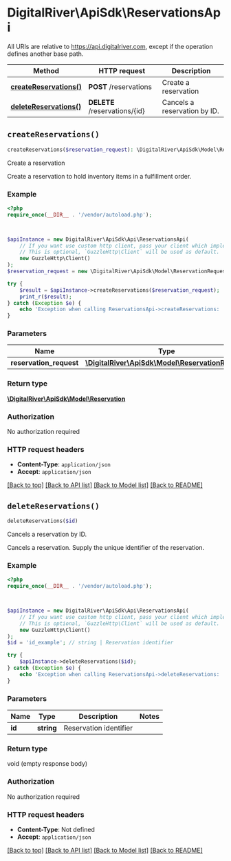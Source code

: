# DigitalRiver\ApiSdk\ReservationsApi

All URIs are relative to https://api.digitalriver.com, except if the operation defines another base path.

| Method | HTTP request | Description |
| ------------- | ------------- | ------------- |
| [**createReservations()**](ReservationsApi.md#createReservations) | **POST** /reservations | Create a reservation |
| [**deleteReservations()**](ReservationsApi.md#deleteReservations) | **DELETE** /reservations/{id} | Cancels a reservation by ID. |


## `createReservations()`

```php
createReservations($reservation_request): \DigitalRiver\ApiSdk\Model\Reservation
```

Create a reservation

Create a reservation to hold inventory items in a fulfillment order.

### Example

```php
<?php
require_once(__DIR__ . '/vendor/autoload.php');



$apiInstance = new DigitalRiver\ApiSdk\Api\ReservationsApi(
    // If you want use custom http client, pass your client which implements `GuzzleHttp\ClientInterface`.
    // This is optional, `GuzzleHttp\Client` will be used as default.
    new GuzzleHttp\Client()
);
$reservation_request = new \DigitalRiver\ApiSdk\Model\ReservationRequest(); // \DigitalRiver\ApiSdk\Model\ReservationRequest

try {
    $result = $apiInstance->createReservations($reservation_request);
    print_r($result);
} catch (Exception $e) {
    echo 'Exception when calling ReservationsApi->createReservations: ', $e->getMessage(), PHP_EOL;
}
```

### Parameters

| Name | Type | Description  | Notes |
| ------------- | ------------- | ------------- | ------------- |
| **reservation_request** | [**\DigitalRiver\ApiSdk\Model\ReservationRequest**](../Model/ReservationRequest.md)|  | [optional] |

### Return type

[**\DigitalRiver\ApiSdk\Model\Reservation**](../Model/Reservation.md)

### Authorization

No authorization required

### HTTP request headers

- **Content-Type**: `application/json`
- **Accept**: `application/json`

[[Back to top]](#) [[Back to API list]](../../README.md#endpoints)
[[Back to Model list]](../../README.md#models)
[[Back to README]](../../README.md)

## `deleteReservations()`

```php
deleteReservations($id)
```

Cancels a reservation by ID.

Cancels a reservation. Supply the unique identifier of the reservation.

### Example

```php
<?php
require_once(__DIR__ . '/vendor/autoload.php');



$apiInstance = new DigitalRiver\ApiSdk\Api\ReservationsApi(
    // If you want use custom http client, pass your client which implements `GuzzleHttp\ClientInterface`.
    // This is optional, `GuzzleHttp\Client` will be used as default.
    new GuzzleHttp\Client()
);
$id = 'id_example'; // string | Reservation identifier

try {
    $apiInstance->deleteReservations($id);
} catch (Exception $e) {
    echo 'Exception when calling ReservationsApi->deleteReservations: ', $e->getMessage(), PHP_EOL;
}
```

### Parameters

| Name | Type | Description  | Notes |
| ------------- | ------------- | ------------- | ------------- |
| **id** | **string**| Reservation identifier | |

### Return type

void (empty response body)

### Authorization

No authorization required

### HTTP request headers

- **Content-Type**: Not defined
- **Accept**: `application/json`

[[Back to top]](#) [[Back to API list]](../../README.md#endpoints)
[[Back to Model list]](../../README.md#models)
[[Back to README]](../../README.md)
